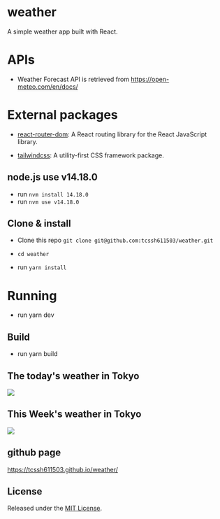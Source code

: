 # weather 

A simple weather app built with React.

# APIs
+ Weather Forecast API is retrieved from https://open-meteo.com/en/docs/

# External packages
+ [react-router-dom](https://github.com/remix-run/react-router): A React routing library for the React JavaScript library.

+ [tailwindcss](https://tailwindcss.com/): A utility-first CSS framework package.

## node.js use v14.18.0
+ run `nvm install 14.18.0`
+ run `nvm use v14.18.0 `

## Clone & install
+ Clone this repo `git clone git@github.com:tcssh611503/weather.git`

+ `cd weather`
+ run `yarn install`

# Running
+ run yarn dev

## Build 
+ run yarn build

## The today's weather in Tokyo

![](https://imgur.com/fIMBwvk.png)

## This Week's weather in Tokyo

![](https://imgur.com/LFZyWnO.png)

## github page
https://tcssh611503.github.io/weather/

## License
Released under the [MIT License](http://opensource.org/licenses/MIT).
